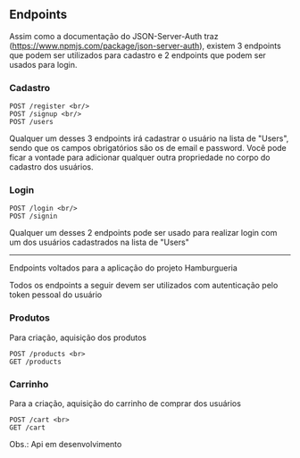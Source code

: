 ## Endpoints

Assim como a documentação do JSON-Server-Auth traz (https://www.npmjs.com/package/json-server-auth), existem 3 endpoints que podem ser utilizados para cadastro e 2 endpoints que podem ser usados para login.

### Cadastro

    POST /register <br/>
    POST /signup <br/>
    POST /users

Qualquer um desses 3 endpoints irá cadastrar o usuário na lista de "Users", sendo que os campos obrigatórios são os de email e password.
Você pode ficar a vontade para adicionar qualquer outra propriedade no corpo do cadastro dos usuários.

### Login

    POST /login <br/>
    POST /signin

Qualquer um desses 2 endpoints pode ser usado para realizar login com um dos usuários cadastrados na lista de "Users"

---

Endpoints voltados para a aplicação do projeto Hamburgueria

Todos os endpoints a seguir devem ser utilizados com autenticação pelo token pessoal do usuário

### Produtos

Para criação, aquisição dos produtos

    POST /products <br>
    GET /products

### Carrinho

Para a criação, aquisição do carrinho de comprar dos usuários

    POST /cart <br>
    GET /cart

Obs.: Api em desenvolvimento
